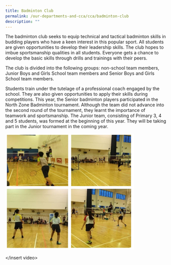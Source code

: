 ```yaml
---
title: Badminton Club
permalink: /our-departments-and-cca/cca/badminton-club
description: ""
---
```

The badminton club seeks to equip technical and tactical badminton skills in budding players who have a keen interest in this popular sport. All students are given opportunities to develop their leadership skills. The club hopes to imbue sportsmanship qualities in all students. Everyone gets a chance to develop the basic skills through drills and trainings with their peers.   

The club is divided into the following groups: non-school team members, Junior Boys and Girls School team members and Senior Boys and Girls School team members. 

Students train under the tutelage of a professional coach engaged by the school. They are also given opportunities to apply their skills during competitions. This year, the Senior badminton players participated in the North Zone Badminton tournament. Although the team did not advance into the second round of the tournament, they learnt the importance of teamwork and sportsmanship. The Junior team, consisting of Primary 3, 4 and 5 students, was formed at the beginning of this year. They will be taking part in the Junior tournament in the coming year.

<img src="/images/badminton%20club.jpg" 
     style="width:80%">

</insert video>